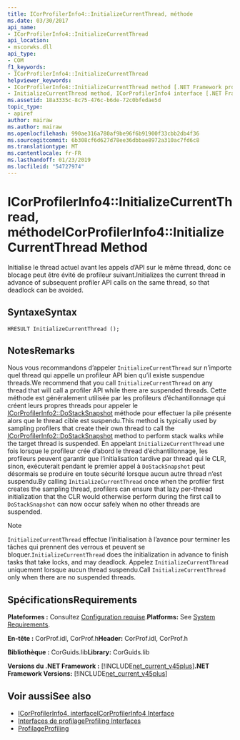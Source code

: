 ```yaml
---
title: ICorProfilerInfo4::InitializeCurrentThread, méthode
ms.date: 03/30/2017
api_name:
- ICorProfilerInfo4::InitializeCurrentThread
api_location:
- mscorwks.dll
api_type:
- COM
f1_keywords:
- ICorProfilerInfo4::InitializeCurrentThread
helpviewer_keywords:
- ICorProfilerInfo4::InitializeCurrentThread method [.NET Framework profiling]
- InitializeCurrentThread method, ICorProfilerInfo4 interface [.NET Framework profiling]
ms.assetid: 18a3335c-8c75-476c-b6de-72c0bfedae5d
topic_type:
- apiref
author: mairaw
ms.author: mairaw
ms.openlocfilehash: 990ae316a780af9be96f6b91900f33cbb2db4f36
ms.sourcegitcommit: 6b308cf6d627d78ee36dbbae8972a310ac7fd6c8
ms.translationtype: MT
ms.contentlocale: fr-FR
ms.lasthandoff: 01/23/2019
ms.locfileid: "54727974"
---
```

# <a name="icorprofilerinfo4initializecurrentthread-method"></a><span data-ttu-id="6b853-102">ICorProfilerInfo4::InitializeCurrentThread, méthode</span><span class="sxs-lookup"><span data-stu-id="6b853-102">ICorProfilerInfo4::InitializeCurrentThread Method</span></span>
<span data-ttu-id="6b853-103">Initialise le thread actuel avant les appels d’API sur le même thread, donc ce blocage peut être évité de profileur suivant.</span><span class="sxs-lookup"><span data-stu-id="6b853-103">Initializes the current thread in advance of subsequent profiler API calls on the same thread, so that deadlock can be avoided.</span></span>  
  
## <a name="syntax"></a><span data-ttu-id="6b853-104">Syntaxe</span><span class="sxs-lookup"><span data-stu-id="6b853-104">Syntax</span></span>  
  
```  
HRESULT InitializeCurrentThread ();  
```  
  
## <a name="remarks"></a><span data-ttu-id="6b853-105">Notes</span><span class="sxs-lookup"><span data-stu-id="6b853-105">Remarks</span></span>  
 <span data-ttu-id="6b853-106">Nous vous recommandons d’appeler `InitializeCurrentThread` sur n’importe quel thread qui appelle un profileur API bien qu’il existe suspendue threads.</span><span class="sxs-lookup"><span data-stu-id="6b853-106">We recommend that you call `InitializeCurrentThread` on any thread that will call a profiler API while there are suspended threads.</span></span> <span data-ttu-id="6b853-107">Cette méthode est généralement utilisée par les profileurs d’échantillonnage qui créent leurs propres threads pour appeler le [ICorProfilerInfo2::DoStackSnapshot](../../../../docs/framework/unmanaged-api/profiling/icorprofilerinfo2-dostacksnapshot-method.md) méthode pour effectuer la pile présente alors que le thread cible est suspendu.</span><span class="sxs-lookup"><span data-stu-id="6b853-107">This method is typically used by sampling profilers that create their own thread to call the [ICorProfilerInfo2::DoStackSnapshot](../../../../docs/framework/unmanaged-api/profiling/icorprofilerinfo2-dostacksnapshot-method.md) method to perform stack walks while the target thread is suspended.</span></span> <span data-ttu-id="6b853-108">En appelant `InitializeCurrentThread` une fois lorsque le profileur crée d’abord le thread d’échantillonnage, les profileurs peuvent garantir que l’initialisation tardive par thread qui le CLR, sinon, exécuterait pendant le premier appel à `DoStackSnapshot` peut désormais se produire en toute sécurité lorsque aucun autre thread n’est suspendu.</span><span class="sxs-lookup"><span data-stu-id="6b853-108">By calling `InitializeCurrentThread` once when the profiler first creates the sampling thread, profilers can ensure that lazy per-thread initialization that the CLR would otherwise perform during the first call to `DoStackSnapshot` can now occur safely when no other threads are suspended.</span></span>  
  
> [!NOTE]
>  <span data-ttu-id="6b853-109">`InitializeCurrentThread` effectue l’initialisation à l’avance pour terminer les tâches qui prennent des verrous et peuvent se bloquer.</span><span class="sxs-lookup"><span data-stu-id="6b853-109">`InitializeCurrentThread` does the initialization in advance to finish tasks that take locks, and may deadlock.</span></span> <span data-ttu-id="6b853-110">Appelez `InitializeCurrentThread` uniquement lorsque aucun thread suspendu.</span><span class="sxs-lookup"><span data-stu-id="6b853-110">Call `InitializeCurrentThread` only when there are no suspended threads.</span></span>  
  
## <a name="requirements"></a><span data-ttu-id="6b853-111">Spécifications</span><span class="sxs-lookup"><span data-stu-id="6b853-111">Requirements</span></span>  
 <span data-ttu-id="6b853-112">**Plateformes :** Consultez [Configuration requise](../../../../docs/framework/get-started/system-requirements.md).</span><span class="sxs-lookup"><span data-stu-id="6b853-112">**Platforms:** See [System Requirements](../../../../docs/framework/get-started/system-requirements.md).</span></span>  
  
 <span data-ttu-id="6b853-113">**En-tête :** CorProf.idl, CorProf.h</span><span class="sxs-lookup"><span data-stu-id="6b853-113">**Header:** CorProf.idl, CorProf.h</span></span>  
  
 <span data-ttu-id="6b853-114">**Bibliothèque :** CorGuids.lib</span><span class="sxs-lookup"><span data-stu-id="6b853-114">**Library:** CorGuids.lib</span></span>  
  
 <span data-ttu-id="6b853-115">**Versions du .NET Framework :** [!INCLUDE[net_current_v45plus](../../../../includes/net-current-v45plus-md.md)]</span><span class="sxs-lookup"><span data-stu-id="6b853-115">**.NET Framework Versions:** [!INCLUDE[net_current_v45plus](../../../../includes/net-current-v45plus-md.md)]</span></span>  
  
## <a name="see-also"></a><span data-ttu-id="6b853-116">Voir aussi</span><span class="sxs-lookup"><span data-stu-id="6b853-116">See also</span></span>
- [<span data-ttu-id="6b853-117">ICorProfilerInfo4, interface</span><span class="sxs-lookup"><span data-stu-id="6b853-117">ICorProfilerInfo4 Interface</span></span>](../../../../docs/framework/unmanaged-api/profiling/icorprofilerinfo4-interface.md)
- [<span data-ttu-id="6b853-118">Interfaces de profilage</span><span class="sxs-lookup"><span data-stu-id="6b853-118">Profiling Interfaces</span></span>](../../../../docs/framework/unmanaged-api/profiling/profiling-interfaces.md)
- [<span data-ttu-id="6b853-119">Profilage</span><span class="sxs-lookup"><span data-stu-id="6b853-119">Profiling</span></span>](../../../../docs/framework/unmanaged-api/profiling/index.md)
